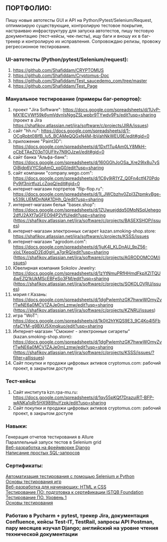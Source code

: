 ## ПОРТФОЛИО:
Пишу новые автотесты GUI и API на Python/Pytest/Selenium/Request, оптимизирую существующие, контролирую тестовое покрытие, настраиваю инфраструктуру для запуска автотестов, пишу тестовую документацию (тест-кейсы, чек-листы), ищу баги и вношу их в баг-трекер и контролирую их исправления. Сопровождаю релизы, провожу регрессионное тестирование.
### UI-автотесты (Python/pytest/Selenium/request):
1) https://github.com/Shafiddam/CRYPTOMUS
2) https://github.com/Shafiddam/Cryptomus-Doc
3) https://github.com/Shafiddam/Test_saucedemo_com/tree/master  
4) https://github.com/Shafiddam/Test_Page  

### Мануальное тестирование (примеры баг-репортов):  
1) проект "Jira Software": https://docs.google.com/spreadsheets/d/1UvP-MX1ECVWf59k6ymVdvnIsNggZSLwpbr9TYwdv9Ps/edit?usp=sharing (проект в Jira https://shafikov.atlassian.net/jira/software/c/projects/JIRA/issues)  
2) сайт "hh.ru": https://docs.google.com/spreadsheets/d/1-OCgRpbt08lfB_lu5_BCAMeQQGxN4M-lbVahNkWEU9E/edit#gid=0 
3) приложение "Paint3D": https://docs.google.com/spreadsheets/d/1Dxf1Tu4Am0LY8MkH-oCbETAeZ03pT0UFltv7N9OJzwI/edit#gid=0  
4) сайт банка "Альфа-банк": https://docs.google.com/spreadsheets/d/160GGhJoOSa_Xre29Ix8u7vSOjBjdp6VYCSpAmO_xqG0/edit?usp=sharing 
5) сайт компании "company.wego.com": https://docs.google.com/spreadsheets/d/1C6y9jR1YZ_Q0Fn4ctf470PdoPy9jf3nirtfuzLcZqqQ/edit#gid=0  
6) интернет-магазин портретов "flip-flop.ru": https://docs.google.com/spreadsheets/d/1l_JWCbzhv0ZpI3ZtpmkvBge-k539LUEMDnNAK1DHh_Q/edit?usp=sharing  
7) интернет-магазин белья "basex.shop": https://docs.google.com/spreadsheets/d/1ZUwuejddq50MpNSqUehego2dfU2AXf7aGFEO94P2VfU/edit?usp=sharing (https://shafikov.atlassian.net/jira/software/c/projects/BASEXSHOP/issues)  
8) интернет-магазин электронных сигарет kazan.smoking-shop.store: https://shafikov.atlassian.net/jira/software/c/projects/KSSS/issues  
9) интернет-магазин "agrodom.com": https://docs.google.com/spreadsheets/d/1juK4I_KLDnAU_9pZ56-xloL1XepqjD2Ed0gH_a7grRQ/edit?usp=sharing (https://shafikov.atlassian.net/jira/software/c/projects/AGRODOMCOM/issues)  
10) Ювелирная компания Sokolov Jewelry: https://docs.google.com/spreadsheets/d/1zYtNmuPRfHHmdFkpXZITQU4wEZQ1kUkMScEBFeSo3FM/edit?usp=sharing (https://shafikov.atlassian.net/jira/software/c/projects/SOKOLOVRU/issues)  
11) мэрия г.Казань: https://docs.google.com/spreadsheets/d/1dgPwlemhzGK7hwwWOmyZvfTwNE6a0MCV1ZAJe0mLzmw/edit?usp=sharing (https://shafikov.atlassian.net/jira/software/c/projects/KZNRU/issues)  
12) игра "WoT": https://docs.google.com/spreadsheets/d/1k0jt2hYKQS9E3_9C4Ko4I5FbnfaCYM-g9BXU5Xmqkuo/edit?usp=sharing  
13) Интернет-магазин "Смокинг - электронные сигареты"(kazan.smoking-shop.store): https://docs.google.com/spreadsheets/d/1dgPwlemhzGK7hwwWOmyZvfTwNE6a0MCV1ZAJe0mLzmw/edit?usp=sharing (https://shafikov.atlassian.net/jira/software/c/projects/KSSS/issues/?filter=allissues)  
14) Сайт покупки и продажи цифровых активов cryptomus.com: рабочий проект, в закрытом доступе
### Тест-кейсы  
1) Сайт института kzn.rpa-mu.ru: https://docs.google.com/spreadsheets/d/1qy55pKQf7DrazuiRT-BFP-wANKa1oRr5HX989huYzpk/edit?usp=sharing  
2) Сайт покупки и продажи цифровых активов cryptomus.com: рабочий проект, в закрытом доступе
### Навыки:
Генерация отчетов тестирования в Allure  
Параллельный запуск тестов в Selenium grid  
[Веб-разработка на фреймворке Django](https://github.com/Shafiddam/DJango_02122021/tree/master)  
[Написание простых SQL-запросов](https://github.com/Shafiddam/SQL)  

### Сертификаты:
[Автоматизация тестирования с помощью Selenium и Python](https://stepik.org/certificate/95831e9f5dc8ebd9509b839678dfe3ff7835b27d.pdf)  
[Основы тестирования игр](https://stepik.org/cert/1436950)  
[Веб-разработка для начинающих: HTML и CSS](https://stepik.org/certificate/cb0e54a96a42de8b5bbff52bb16e65fd0af5701b.pdf)  
[Тестирование ПО: подготовка к сертификации ISTQB Foundation](https://stepik.org/cert/1027568)  
[Тестирование ПО. Уровень 1](https://gb.ru/certificates/1960159)  
[Основы тестирования](https://gb.ru/certificates/1959189)  

### Работаю в Pycharm + pytest, трекер Jira, документация Confluence, кейсы Test-IT, TestRail, запросы API Postman, пару месяцев изучал Django; английский на уровне чтения технической документации  

